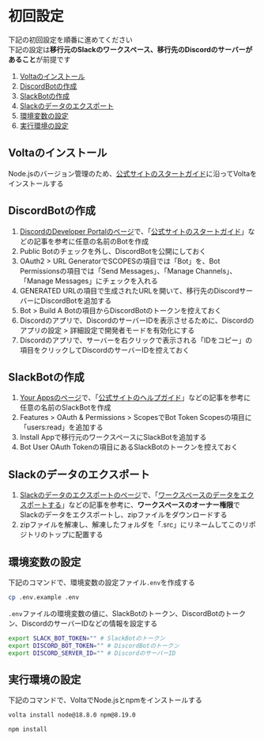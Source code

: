 # 初回設定

下記の初回設定を順番に進めてください  
下記の設定は**移行元のSlackのワークスペース、移行先のDiscordのサーバーがあること**が前提です  

1. [Voltaのインストール](#install-volta)
2. [DiscordBotの作成](#create-discord-bot)
3. [SlackBotの作成](#create-slack-bot)
4. [Slackのデータのエクスポート](#export-slack-data)
5. [環境変数の設定](#setting-environment-variables)
6. [実行環境の設定](#setting-execution-environment)

<h2 id="install-volta">Voltaのインストール</h2>

Node.jsのバージョン管理のため、[公式サイトのスタートガイド](https://docs.volta.sh/guide/getting-started)に沿ってVoltaをインストールする

<h2 id="create-discord-bot">DiscordBotの作成</h2>

1. [DiscordのDeveloper Portalのページ](https://discord.com/developers/applications)で、「[公式サイトのスタートガイド](https://discord.com/developers/docs/getting-started)」などの記事を参考に任意の名前のBotを作成
2. Public Botのチェックを外し、DiscordBotを公開にしておく
3. OAuth2 > URL GeneratorでSCOPESの項目では「Bot」を、Bot Permissionsの項目では「Send Messages」、「Manage Channels」、「Manage Messages」にチェックを入れる
4. GENERATED URLの項目で生成されたURLを開いて、移行先のDiscordサーバーにDiscordBotを追加する
5. Bot > Build A Botの項目からDiscordBotのトークンを控えておく
6. Discordのアプリで、DiscordのサーバーIDを表示させるために、Discordのアプリの設定 > 詳細設定で開発者モードを有効化にする
7. Discordのアプリで、サーバーを右クリックで表示される「IDをコピー」の項目をクリックしてDiscordのサーバーIDを控えておく

<h2 id="create-slack-bot">SlackBotの作成</h2>

1. [Your Appsのページ](https://api.slack.com/apps)で、「[公式サイトのヘルプガイド](https://slack.com/intl/ja-jp/help/articles/115005265703-%E3%83%AF%E3%83%BC%E3%82%AF%E3%82%B9%E3%83%9A%E3%83%BC%E3%82%B9%E3%81%A7%E5%88%A9%E7%94%A8%E3%81%99%E3%82%8B%E3%83%9C%E3%83%83%E3%83%88%E3%81%AE%E4%BD%9C%E6%88%90)」などの記事を参考に任意の名前のSlackBotを作成
2. Features > OAuth & Permissions > ScopesでBot Token Scopesの項目に「users:read」を追加する
3. Install Appで移行元のワークスペースにSlackBotを追加する
4. Bot User OAuth Tokenの項目にあるSlackBotのトークンを控えておく

<h2 id="export-slack-data">Slackのデータのエクスポート</h2>

1. [Slackのデータのエクスポートのページ](https://slack.com/services/export)で、「[ワークスペースのデータをエクスポートする](https://slack.com/intl/ja-jp/help/articles/201658943-%E3%83%AF%E3%83%BC%E3%82%AF%E3%82%B9%E3%83%9A%E3%83%BC%E3%82%B9%E3%81%AE%E3%83%87%E3%83%BC%E3%82%BF%E3%82%92%E3%82%A8%E3%82%AF%E3%82%B9%E3%83%9D%E3%83%BC%E3%83%88%E3%81%99%E3%82%8B)」などの記事を参考に、**ワークスペースのオーナー権限**でSlackのデータをエクスポートし、zipファイルをダウンロードする
2. zipファイルを解凍し、解凍したフォルダを「.src」にリネームしてこのリポジトリのトップに配置する

<h2 id="setting-environment-variables">環境変数の設定</h2>

下記のコマンドで、環境変数の設定ファイル`.env`を作成する  

```zsh
cp .env.example .env
```

`.env`ファイルの環境変数の値に、SlackBotのトークン、DiscordBotのトークン、DiscordのサーバーIDなどの情報を設定する  

```zsh
export SLACK_BOT_TOKEN="" # SlackBotのトークン
export DISCORD_BOT_TOKEN="" # DiscordBotのトークン
export DISCORD_SERVER_ID="" # DiscordのサーバーID
```

<h2 id="setting-execution-environment">実行環境の設定</h2>

下記のコマンドで、VoltaでNode.jsとnpmをインストールする  

```zsh
volta install node@18.8.0 npm@8.19.0

npm install
```
